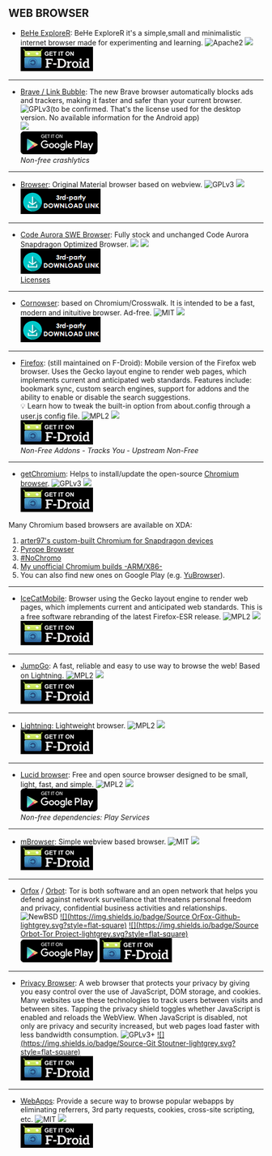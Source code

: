 <!--
    Copyright (C)  2016 PRIMOKORN.
    Permission is granted to copy, distribute and/or modify this document
    under the terms of the GNU Free Documentation License, Version 1.3
    or any later version published by the Free Software Foundation;
    with no Invariant Sections, no Front-Cover Texts, and no Back-Cover Texts.
    A copy of the license is included in the section entitled "GNU
    Free Documentation License".
-->
## WEB BROWSER


* [BeHe ExploreR](http://forum.xda-developers.com/android/apps-games/app4-0-behe-explorer-internet-browser-t3313025): BeHe ExploreR it's a simple,small and minimalistic internet browser made for experimenting and learning.
![Apache2](https://img.shields.io/badge/License-Apache%202.0-yellowgreen.svg?style=flat-square)
[![](https://img.shields.io/badge/Source-Github-lightgrey.svg?style=flat-square)](https://github.com/VladThodo/behe-explorer)  
[![](Pictures/F-Droid.png)](https://f-droid.org/app/com.vlath.beheexplorer)

***

* [Brave / Link Bubble](http://v.ht/dmwh): The new Brave browser automatically blocks ads and trackers, making it faster and safer than your current browser.
![GPLv3](https://img.shields.io/badge/License-GPLv3-brightgreen.svg?style=flat-square)(to be confirmed. That's the license used for the desktop version. No available information for the Android app)  
[![](https://img.shields.io/badge/Source-Github-lightgrey.svg?style=flat-square)](http://v.ht/sdTe)  
[![](Pictures/Google_Play.png)](http://v.ht/dmwh)  
_Non-free crashlytics_

***

* [Browser](http://v.ht/WBrf): Original Material browser based on webview.
![GPLv3](https://img.shields.io/badge/License-GPLv3-brightgreen.svg?style=flat-square)
[![](https://img.shields.io/badge/Source-Github-lightgrey.svg?style=flat-square)](https://github.com/scoute-dich/browser/)  
[![](Pictures/3rd-party.png)](http://forum.xda-developers.com/showpost.php?p=69620290&postcount=2)

***

* [Code Aurora SWE Browser](https://forum.xda-developers.com/android/apps-games/app-code-aurora-swe-browser-m55-t3523365): Fully stock and unchanged Code Aurora Snapdragon Optimized Browser.
![](https://img.shields.io/badge/License-Various-brightgreen.svg?style=flat-square)
[![](https://img.shields.io/badge/Source-Github-lightgrey.svg?style=flat-square)](https://source.codeaurora.org/quic/chrome4sdp/)  
[![](Pictures/3rd-party.png)](https://forum.xda-developers.com/android/apps-games/app-code-aurora-swe-browser-m55-t3523365)  
[Licenses](https://wiki.codeaurora.org/xwiki/bin/Chromium+for+Snapdragon/#HLicenses)

***

* [Cornowser](http://v.ht/WPjP): based on Chromium/Crosswalk. It is intended to be a fast, modern and inituitive browser. Ad-free.
![MIT](https://img.shields.io/badge/License-MIT-orange.svg?style=flat-square)
[![](https://img.shields.io/badge/Source-Github-lightgrey.svg?style=flat-square)](https://github.com/xdevs23/Cornowser)  
[![](Pictures/3rd-party.png)](https://raw.githubusercontent.com/xdevs23/Cornowser/master/update/Cornowser.apk)

***

* [Firefox](http://v.ht/7TI2): (still maintained on F-Droid): Mobile version of the Firefox web browser. Uses the Gecko layout engine to render web pages, which implements current and anticipated web standards. Features include: bookmark sync, custom search engines, support for addons and the ability to enable or disable the search suggestions.  
:bulb: Learn how to tweak the built-in option from about.config through a user.js config file.
![MPL2](https://img.shields.io/badge/License-MPL2-yellow.svg?style=flat-square)
[![](https://img.shields.io/badge/Source-Mozilla-lightgrey.svg?style=flat-square)](http://hg.mozilla.org/)  
[![](Pictures/F-Droid.png)](http://v.ht/7TI2)  
_Non-Free Addons - Tracks You - Upstream Non-Free_

***

* [getChromium](http://v.ht/ETWs): Helps to install/update the open-source [Chromium browser](http://v.ht/9muz/).
![GPLv3](https://img.shields.io/badge/License-GPLv3-brightgreen.svg?style=flat-square)
[![](https://img.shields.io/badge/Source-Github-lightgrey.svg?style=flat-square)](https://github.com/andDevW/getChromium)  
[![](Pictures/F-Droid.png)](http://v.ht/ETWs)  

Many Chromium based browsers are available on XDA:
1. [arter97's custom-built Chromium for Snapdragon devices](http://forum.xda-developers.com/android/apps-games/arter97-s-custom-built-chromium-t3477758)
2. [Pyrope Browser](http://forum.xda-developers.com/android/apps-games/app-gello-browser-t3384782)
3. [#NoChromo](http://forum.xda-developers.com/android/apps-games/app-nochromo-wild-browser-appears-t3130776)
4. [My unofficial Chromium builds -ARM/X86-](http://forum.xda-developers.com/android/apps-games/unofficial-chromium-builds-arm-x86-t3355105)
5. You can also find new ones on Google Play (e.g. [YuBrowser](https://play.google.com/store/apps/details?id=com.mokee.yubrowser)).

***

* [IceCatMobile](http://v.ht/4i1D): Browser using the Gecko layout engine to render web pages, which implements current and anticipated web standards. This is a free software rebranding of the latest Firefox-ESR release.
![MPL2](https://img.shields.io/badge/License-MPL2-yellow.svg?style=flat-square)
[![](https://img.shields.io/badge/Source-Mozilla-lightgrey.svg?style=flat-square)](http://hg.mozilla.org/)  
[![](Pictures/F-Droid.png)](http://v.ht/4i1D)

***

* [JumpGo](http://v.ht/bxGD): A fast, reliable and easy to use way to browse the web! Based on Lightning.
![MPL2](https://img.shields.io/badge/License-MPL2-yellow.svg?style=flat-square)
[![](https://img.shields.io/badge/Source-Github-lightgrey.svg?style=flat-square)](https://github.com/JTechMe/JumpGo)  
[![](Pictures/F-Droid.png)](http://v.ht/bxGD)

***

* [Lightning](http://v.ht/7YD1): Lightweight browser.
![MPL2](https://img.shields.io/badge/License-MPL2-yellow.svg?style=flat-square)
[![](https://img.shields.io/badge/Source-Github-lightgrey.svg?style=flat-square)](https://github.com/anthonycr/Lightning-Browser)  
[![](Pictures/F-Droid.png)](http://v.ht/7YD1)

***

* [Lucid browser](https://play.google.com/store/apps/details?id=com.powerpoint45.lucidbrowser): Free and open source browser designed to be small, light, fast, and simple.
![MPL2](https://img.shields.io/badge/License-MPL2-yellow.svg?style=flat-square)
[![](https://img.shields.io/badge/Source-Github-lightgrey.svg?style=flat-square)](https://github.com/powerpoint45/Lucid-Browser)  
[![](Pictures/Google_Play.png)](https://play.google.com/store/apps/details?id=com.powerpoint45.lucidbrowser)  
_Non-free dependencies: Play Services_

***

* [mBrowser](http://v.ht/VKoq): Simple webview based browser.
![MIT](https://img.shields.io/badge/License-MIT-orange.svg?style=flat-square)
[![](https://img.shields.io/badge/Source-Github-lightgrey.svg?style=flat-square)](https://github.com/chelovek84/mBrowser)  
[![](Pictures/F-Droid.png)](http://v.ht/VKoq)

***

* [Orfox](http://v.ht/Iljf) / [Orbot](https://f-droid.org/repository/browse/?fdfilter=orbot&fdid=org.torproject.android): Tor is both software and an open network that helps you defend against network surveillance that threatens personal freedom and privacy, confidential business activities and relationships.
![NewBSD](https://img.shields.io/badge/License-NewBSD-25B3D6.svg?style=flat-square)
[![](https://img.shields.io/badge/Source OrFox-Github-lightgrey.svg?style=flat-square)](https://github.com/guardianproject/Orfox) [![](https://img.shields.io/badge/Source Orbot-Tor Project-lightgrey.svg?style=flat-square)](https://gitweb.torproject.org/orbot.git)  
[![](Pictures/Google_Play.png)](http://v.ht/Iljf) [![](Pictures/F-Droid.png)](https://f-droid.org/repository/browse/?fdfilter=orbot&fdid=org.torproject.android)  

***

* [Privacy Browser](http://v.ht/E8mm): A web browser that protects your privacy by giving you easy control over the use of JavaScript, DOM storage, and cookies. Many websites use these technologies to track users between visits and between sites. Tapping the privacy shield toggles whether JavaScript is enabled and reloads the WebView. When JavaScript is disabled, not only are privacy and security increased, but web pages load faster with less bandwidth consumption.
![GPLv3+](https://img.shields.io/badge/License-GPLv3+-brightgreen.svg?style=flat-square)
[![](https://img.shields.io/badge/Source-Git Stoutner-lightgrey.svg?style=flat-square)](https://git.stoutner.com/?p=PrivacyBrowser.git;a=summary)  
[![](Pictures/F-Droid.png)](http://v.ht/E8mm)

***

* [WebApps](http://v.ht/Du3R): Provide a secure way to browse popular webapps by eliminating referrers, 3rd party requests, cookies, cross-site scripting, etc.
![MIT](https://img.shields.io/badge/License-MIT-orange.svg?style=flat-square)
[![](https://img.shields.io/badge/Source-Github-lightgrey.svg?style=flat-square)](https://github.com/tobykurien/webapps)  
[![](Pictures/F-Droid.png)](http://v.ht/Du3R)